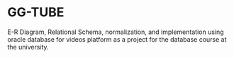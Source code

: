# GG-TUBE
E-R Diagram, Relational Schema, normalization, and implementation using oracle database for videos platform as a project for the database course at the university.
